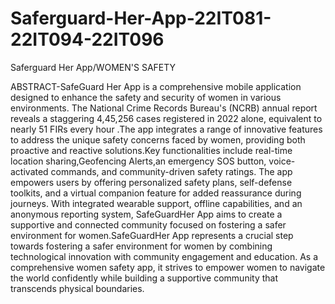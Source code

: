 # Saferguard-Her-App-22IT081-22IT094-22IT096
Saferguard Her App/WOMEN'S SAFETY


ABSTRACT-SafeGuard Her  App is a comprehensive mobile application designed to enhance the safety and security of women in various environments. The National Crime Records Bureau's (NCRB) annual report reveals a staggering 4,45,256 cases registered in 2022 alone, equivalent to nearly 51 FIRs every hour .The app integrates a range of innovative features to address the unique safety concerns faced by women, providing both proactive and reactive solutions.Key functionalities include real-time location sharing,Geofencing Alerts,an emergency SOS button, voice-activated commands, and community-driven safety ratings. The app empowers users by offering personalized safety plans, self-defense toolkits, and a virtual companion feature for added reassurance during journeys. With integrated wearable support, offline capabilities, and an anonymous reporting system, SafeGuardHer App aims to create a supportive and connected community focused on fostering a safer environment for women.SafeGuardHer App represents a crucial step towards fostering a safer environment for women by combining technological innovation with community engagement and education. As a comprehensive women safety app, it strives to empower women to navigate the world confidently while building a supportive community that transcends physical boundaries.
